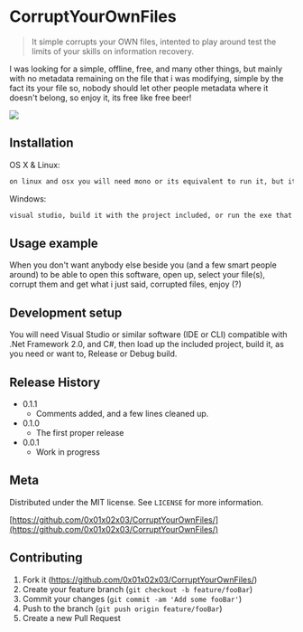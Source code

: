 # CorruptYourOwnFiles
> It simple corrupts your OWN files, intented to play around test the limits of your skills on information recovery.


I was looking for a simple, offline, free, and many other things, but mainly with no metadata remaining on the file that i was modifying, simple by the fact its your file so, nobody should let other people metadata where it doesn't belong, so enjoy it, its free like free beer!

![](header.png)

## Installation

OS X & Linux:

```sh
on linux and osx you will need mono or its equivalent to run it, but it has yet to be tested.
```

Windows:

```sh
visual studio, build it with the project included, or run the exe that is uploaded on the release,
```

## Usage example

When you don't want anybody else beside you (and a few smart people around) to be able to open this software, open up, select your file(s), corrupt them and get what i just said, corrupted files, enjoy (?)


## Development setup

You will need Visual Studio or similar software (IDE or CLI) compatible with .Net Framework 2.0, and C#, then load up the included project, build it, as you need or want to, Release or Debug build. 


## Release History

* 0.1.1
    * Comments added, and a few lines cleaned up.
* 0.1.0
    * The first proper release
* 0.0.1
    * Work in progress

## Meta

Distributed under the MIT license. See ``LICENSE`` for more information.

[https://github.com/0x01x02x03/CorruptYourOwnFiles/](https://github.com/0x01x02x03/CorruptYourOwnFiles/)

## Contributing

1. Fork it (<https://github.com/0x01x02x03/CorruptYourOwnFiles/>)
2. Create your feature branch (`git checkout -b feature/fooBar`)
3. Commit your changes (`git commit -am 'Add some fooBar'`)
4. Push to the branch (`git push origin feature/fooBar`)
5. Create a new Pull Request
